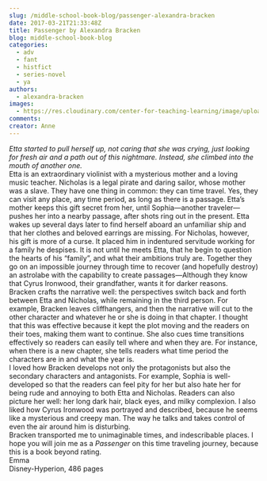 ```yaml
---
slug: /middle-school-book-blog/passenger-alexandra-bracken
date: 2017-03-21T21:33:48Z
title: Passenger by Alexandra Bracken
blog: middle-school-book-blog
categories:
  - adv
  - fant
  - histfict
  - series-novel
  - ya
authors:
  - alexandra-bracken
images:
  - https://res.cloudinary.com/center-for-teaching-learning/image/upload/v1659658596/51NFZbK5TrL-197x300.jpg.jpg
comments:
creator: Anne
---
```


<em> Etta started to pull herself up, not caring that she was crying, just looking for fresh air and a path out of this nightmare. Instead, she climbed into the mouth of another one.</em><br />Etta is an extraordinary violinist with a mysterious mother and a loving music teacher. Nicholas is a legal pirate and daring sailor, whose mother was a slave. They have one thing in common: they can time travel. Yes, they can visit any place, any time period, as long as there is a passage. Etta’s mother keeps this gift secret from her, until Sophia—another traveler—pushes her into a nearby passage, after shots ring out in the present. Etta wakes up several days later to find herself aboard an unfamiliar ship and that her clothes and beloved earrings are missing. For Nicholas, however, his gift is more of a curse. It placed him in indentured servitude working for a family he despises. It is not until he meets Etta, that he begin to question the hearts of his “family”, and what their ambitions truly are. Together they go on an impossible journey through time to recover (and hopefully destroy) an astrolabe with the capability to create passages—Although they know that Cyrus Ironwood, their grandfather, wants it for darker reasons.<br />Bracken crafts the narrative well: the perspectives switch back and forth between Etta and Nicholas, while remaining in the third person. For example, Bracken leaves cliffhangers, and then the narrative will cut to the other character and whatever he or she is doing in that chapter. I thought that this was effective because it kept the plot moving and the readers on their toes, making them want to continue. She also cues time transitions effectively so readers can easily tell where and when they are. For instance, when there is a new chapter, she tells readers what time period the characters are in and what the year is.<br />I loved how Bracken develops not only the protagonists but also the secondary characters and antagonists. For example, Sophia is well-developed so that the readers can feel pity for her but also hate her for being rude and annoying to both Etta and Nicholas. Readers can also picture her well: her long dark hair, black eyes, and milky complexion. I also liked how Cyrus Ironwood was portrayed and described, because he seems like a mysterious and creepy man. The way he talks and takes control of even the air around him is disturbing.<br />Bracken transported me to unimaginable times, and indescribable places. I hope you will join me as a<em> Passenger </em>on this time traveling journey, because this is a book beyond rating.<br />Emma<br />Disney-Hyperion, 486 pages
